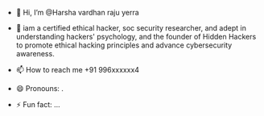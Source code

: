 - 👋 Hi, I’m @Harsha vardhan raju yerra
- 👀 iam a certified ethical hacker, soc security researcher, and adept in understanding hackers' psychology, and the founder of Hidden Hackers to promote ethical hacking 
      principles and advance cybersecurity awareness.

- 📫 How to reach me +91 996xxxxxx4
- 😄 Pronouns: .
- ⚡ Fun fact: ...

<!---
Harshavardhanraju99/Harshavardhanraju99 is a ✨ special ✨ repository because its `README.md` (this file) appears on your GitHub profile.
You can click the Preview link to take a look at your changes.
--->
